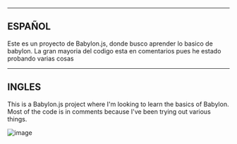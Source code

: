 ----------------------------------------------------------------------------------
ESPAÑOL
----------------------------------------------------------------------------------
Este es un proyecto de Babylon.js, donde busco aprender lo basico de babylon. 
La gran mayoria del codigo esta en comentarios pues he estado probando varias cosas

----------------------------------------------------------------------------------
INGLES
----------------------------------------------------------------------------------
This is a Babylon.js project where I'm looking to learn the basics of Babylon. Most
of the code is in comments because I've been trying out various things.


![image](https://github.com/Ichigo21pro/babylon.js-basic/assets/141755472/36d04c45-fb91-4891-a28c-61688d2908c9)


